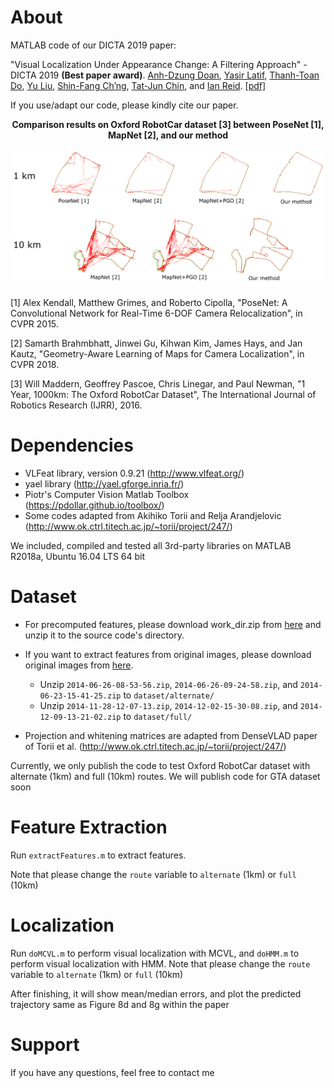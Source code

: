 About
============
MATLAB code of our DICTA 2019 paper:

"Visual Localization Under Appearance Change: A Filtering Approach" - DICTA 2019 **(Best paper award)**. [Anh-Dzung Doan](https://sites.google.com/view/dzungdoan/home), [Yasir Latif](http://ylatif.github.io/), [Thanh-Toan Do](https://sites.google.com/view/thanhtoando/home), [Yu Liu](https://sites.google.com/site/yuliuunilau/home), [Shin-Fang Ch’ng](https://sites.google.com/view/shinfang-chng/), [Tat-Jun Chin](https://cs.adelaide.edu.au/~tjchin/doku.php), and [Ian Reid](https://cs.adelaide.edu.au/~ianr/). [[pdf]](https://arxiv.org/abs/1811.08063)

If you use/adapt our code, please kindly cite our paper.

<p align="center">
<b>Comparison results on Oxford RobotCar dataset [3] between PoseNet [1], MapNet [2], and our method</b><br>
</p>

![Result on Oxford RobotCar](result.png)

[1] Alex Kendall, Matthew Grimes, and Roberto Cipolla, "PoseNet: A Convolutional Network for Real-Time 6-DOF Camera Relocalization", in CVPR 2015.

[2] Samarth Brahmbhatt, Jinwei Gu, Kihwan Kim, James Hays, and Jan Kautz, "Geometry-Aware Learning of Maps for Camera Localization", in CVPR 2018.

[3] Will Maddern, Geoffrey Pascoe, Chris Linegar, and Paul Newman, "1 Year, 1000km: The Oxford RobotCar Dataset", The International Journal of Robotics Research (IJRR), 2016.

Dependencies
============

+ VLFeat library, version 0.9.21 (http://www.vlfeat.org/)
+ yael library (http://yael.gforge.inria.fr/)
+ Piotr's Computer Vision Matlab Toolbox (https://pdollar.github.io/toolbox/)
+ Some codes adapted from Akihiko Torii and Relja Arandjelovic (http://www.ok.ctrl.titech.ac.jp/~torii/project/247/)

We included, compiled and tested all 3rd-party libraries on MATLAB R2018a, Ubuntu 16.04 LTS 64 bit

Dataset
============

+ For precomputed features, please download work_dir.zip from [here](https://universityofadelaide.box.com/s/oiyp79si64713qrmt8tsytdwi7zdhxyk)
and unzip it to the source code's directory.

+ If you want to extract features from original images, please download original images from [here](https://universityofadelaide.box.com/s/5ns92t1lfn49v2xppkjk12sk1e6oue7w).
	- Unzip `2014-06-26-08-53-56.zip`, `2014-06-26-09-24-58.zip`, and `2014-06-23-15-41-25.zip` to `dataset/alternate/`
	- Unzip `2014-11-28-12-07-13.zip`, `2014-12-02-15-30-08.zip`, and `2014-12-09-13-21-02.zip` to `dataset/full/`

+ Projection and whitening matrices are adapted from DenseVLAD paper of Torii et al. (http://www.ok.ctrl.titech.ac.jp/~torii/project/247/)

Currently, we only publish the code to test Oxford RobotCar dataset with alternate (1km) and full (10km) routes.
We will publish code for GTA dataset soon

Feature Extraction
============

Run `extractFeatures.m` to extract features. 

Note that please change the `route` variable to `alternate` (1km) or `full` (10km)


Localization
============

Run `doMCVL.m` to perform visual localization with MCVL, and `doHMM.m` to perform visual localization with HMM.
Note that please change the `route` variable to `alternate` (1km) or `full` (10km)

After finishing, it will show mean/median errors, and plot the predicted trajectory same as Figure 8d and 8g within the paper

Support
============

If you have any questions, feel free to contact me

